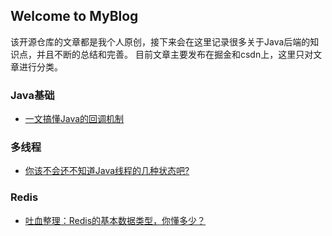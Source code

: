 ## Welcome to MyBlog

该开源仓库的文章都是我个人原创，接下来会在这里记录很多关于Java后端的知识点，并且不断的总结和完善。
目前文章主要发布在掘金和csdn上，这里只对文章进行分类。

### Java基础
- [一文搞懂Java的回调机制](https://juejin.im/post/5ed75e95e51d45788d1cc637)

### 多线程
- [你该不会还不知道Java线程的几种状态吧?](https://juejin.im/post/5ed9df78f265da77160044bb)

### Redis
- [吐血整理：Redis的基本数据类型，你懂多少？](https://juejin.im/post/5eda1f92e51d45785f51d78e)
